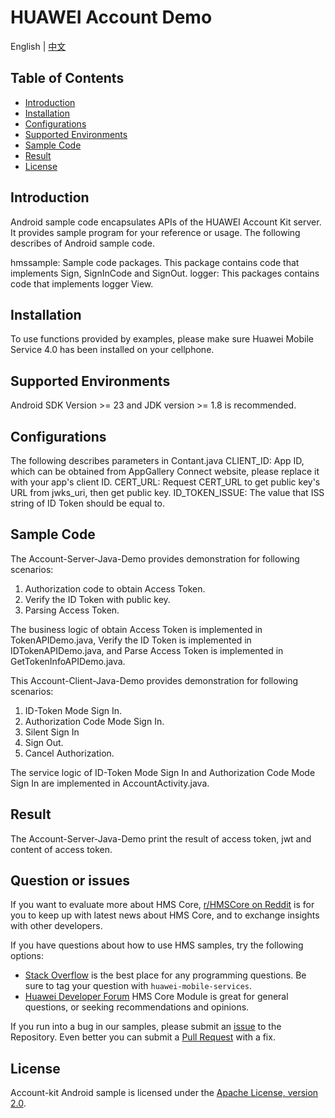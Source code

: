 # HUAWEI Account Demo

English | [中文](https://github.com/HMS-Core/huawei-account-demo/blob/master/README_ZH.md) 


## Table of Contents

 * [Introduction](#introduction)
 * [Installation](#installation)
 * [Configurations](#configurations)
 * [Supported Environments](#supported-environments)
 * [Sample Code](#sample-code)
 * [Result](#result)
 * [License](#license)
 
 
## Introduction
Android sample code encapsulates APIs of the HUAWEI Account Kit server. It provides sample program for your reference or usage.
The following describes of Android sample code.

hmssample: Sample code packages. This package  contains code that implements Sign,  SignInCode and SignOut.
logger: This packages contains code that implements logger View.
    

## Installation
To use functions provided by examples, please make sure Huawei Mobile Service 4.0 has been installed on your cellphone.
## Supported Environments
Android SDK Version >= 23 and JDK version >= 1.8 is recommended.
	
## Configurations  
The following describes parameters in Contant.java
CLIENT_ID:  App ID, which can be obtained from AppGallery Connect website, please replace it with your app's client ID.
CERT_URL:  Request CERT_URL to get public key's URL from jwks_uri, then get public key.
ID_TOKEN_ISSUE:  The value that ISS string of ID Token should be equal to.
	
## Sample Code
The Account-Server-Java-Demo provides demonstration for following scenarios:
1. Authorization code to obtain Access Token.
2. Verify the ID Token with public key. 
3. Parsing Access Token.

The business logic of obtain Access Token is implemented in TokenAPIDemo.java, Verify the ID Token is implemented in IDTokenAPIDemo.java, and Parse Access Token is implemented in GetTokenInfoAPIDemo.java.

This Account-Client-Java-Demo provides demonstration for following scenarios:
1. ID-Token Mode Sign In.
2. Authorization Code Mode Sign In.
3. Silent Sign In
4. Sign Out.
5. Cancel Authorization.

The service logic of ID-Token Mode Sign In and Authorization Code Mode Sign In are implemented in AccountActivity.java.

## Result
The Account-Server-Java-Demo print the result of access token, jwt and content of access token.

## Question or issues
If you want to evaluate more about HMS Core,
[r/HMSCore on Reddit](https://www.reddit.com/r/HuaweiDevelopers/) is for you to keep up with latest news about HMS Core, and to exchange insights with other developers.

If you have questions about how to use HMS samples, try the following options:
- [Stack Overflow](https://stackoverflow.com/questions/tagged/huawei-mobile-services) is the best place for any programming questions. Be sure to tag your question with 
`huawei-mobile-services`.
- [Huawei Developer Forum](https://forums.developer.huawei.com/forumPortal/en/home?fid=0101187876626530001) HMS Core Module is great for general questions, or seeking recommendations and opinions.

If you run into a bug in our samples, please submit an [issue](https://github.com/HMS-Core/huawei-account-demo/issues) to the Repository. Even better you can submit a [Pull Request](https://github.com/HMS-Core/huawei-account-demo/pulls) with a fix.

##  License
Account-kit Android sample is licensed under the [Apache License, version 2.0](http://www.apache.org/licenses/LICENSE-2.0).
